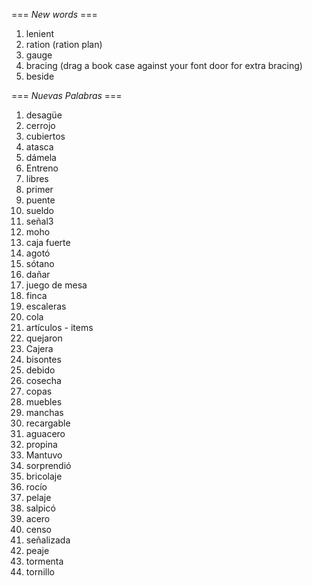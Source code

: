 === *New words* ===

1. lenient
2. ration (ration plan)
3. gauge
4. bracing (drag a book case against your font door for extra bracing)
5. beside

=== *Nuevas Palabras* ===

1. desagüe
2. cerrojo
3. cubiertos
4. atasca
5. dámela
6. Entreno
7. libres
8. primer
9. puente
10. sueldo
11. señal3
12. moho
13. caja fuerte
14. agotó
15. sótano
16. dañar
17. juego de mesa
18. finca
19. escaleras
20. cola
21. artículos - items
22. quejaron
23. Cajera  
24. bisontes
25. debido
26. cosecha
27. copas
28. muebles
29. manchas
30. recargable
31. aguacero
32. propina
33. Mantuvo
34. sorprendió
35. bricolaje
36. rocío
37. pelaje
38. salpicó
39. acero
40. censo
41. señalizada
42. peaje
43. tormenta
44. tornillo
